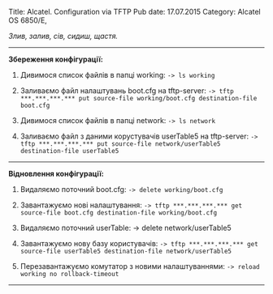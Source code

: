 Title: Alcatel. Configuration via TFTP
Pub date: 17.07.2015
Category: Alcatel OS 6850/E, 

_Злив, залив, сів, сидиш, щастя._

-----

**Збереження конфігурації:**

1. Дивимося список файлів в папці working:
`-> ls working`

2. Заливаємо файл налаштувань boot.cfg на tftp-server:
`-> tftp ***.***.***.*** put source-file working/boot.cfg destination-file boot.cfg`

3. Дивимося список файлів в папці network:
`-> ls network`

4. Заливаємо файл з даними корустувачів userTable5 на tftp-server:
`-> tftp ***.***.***.*** put source-file network/userTable5 destination-file userTable5`

-----

**Відновлення конфігурації:**

1. Видаляємо поточний boot.cfg:
`-> delete working/boot.cfg`

2. Завантажуємо нові налаштування:
`-> tftp ***.***.***.*** get source-file boot.cfg destination-file working/boot.cfg`

3. Видаляємо поточний userTable:
-> delete network/userTable5

4. Завантажуємо нову базу користувачів:
`-> tftp ***.***.***.*** get source-file userTable5 destination-file network/userTable5`

5. Перезавантажуємо комутатор з новими налаштуваннями:
`-> reload working no rollback-timeout`

-----